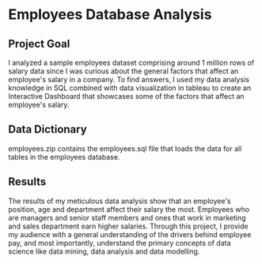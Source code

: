 # Employees Database Analysis

## Project Goal
I analyzed a sample employees dataset comprising around 1 million rows of salary data since I was curious about the general factors that affect an employee's salary in a company. To find answers, I used my data analysis knowledge in SQL combined with data visualization in tableau to create an Interactive Dashboard that showcases some of the factors that affect an employee's salary.

## Data Dictionary
employees.zip contains the employees.sql file that loads the data for all tables in the employees database.


## Results
The results of my meticulous data analysis show that an employee's position, age and department affect their salary the most. Employees who are managers and senior staff members and ones that work in marketing and sales department earn higher salaries.
Through this project, I provide my audience with a general understanding of the drivers behind employee pay, and most importantly, understand the primary concepts of data science like data mining, data analysis and data modelling.
